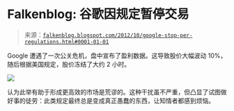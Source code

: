 <!--yml

分类：未分类

日期：2024-05-12 20:20:27

-->

# Falkenblog: 谷歌因规定暂停交易

> 来源：[`falkenblog.blogspot.com/2012/10/google-stop-per-regulations.html#0001-01-01`](http://falkenblog.blogspot.com/2012/10/google-stop-per-regulations.html#0001-01-01)

Google 遭遇了一次公关危机，盘中宣布了盈利数据。这导致股价大幅波动 10%，随后根据美国规定，股价冻结了大约 2 小时。

![](https://blogger.googleusercontent.com/img/b/R29vZ2xl/AVvXsEhp0hQroSOiBSTl1GxQFMymBotdijEDdKxdqvQ-dkBbquNNHiuz38ekrf-phdZhEIC_rkekt4avGUkjGnyEYSYpr9ws4XugkgtzyOVDKNRtNS-lrCPEohTiDOwwFX8vidzXDVN4QQ/s1600/goog.png)

认为此举有助于形成更高效的市场是荒谬的。这种干扰虽不严重，但凸显了试图做好事的徒劳：此类规定最终总是变成真正愚蠢的东西，让知情者都感到烦恼。
